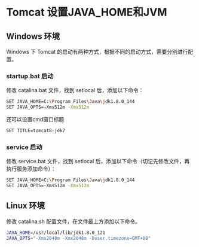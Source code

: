 # Tomcat 设置JAVA_HOME和JVM


## Windows 环境
Windows 下 Tomcat 的启动有两种方式，根据不同的启动方式，需要分别进行配置。

### startup.bat 启动
修改 catalina.bat 文件，找到 setlocal 后，添加以下命令：

```bash
SET JAVA_HOME=C:\Program Files\Java\jdk1.8.0_144
SET JAVA_OPTS=-Xms512m -Xmx512m
```

还可以设置cmd窗口标题

```bash
SET TITLE=tomcat8-jdk7
```

### service 启动
修改 service.bat 文件，找到 setlocal 后，添加以下命令（切记先修改文件，再执行服务添加命令）：

```bash
SET JAVA_HOME=C:\Program Files\Java\jdk1.8.0_144
SET JAVA_OPTS=-Xms512m -Xmx512m
```

## Linux 环境
修改 catalina.sh 配置文件，在文件最上方添加以下命令。

```bash
JAVA_HOME=/usr/local/lib/jdk1.8.0_121
JAVA_OPTS="-Xms2048m -Xmx2048m -Duser.timezone=GMT+08"
```

